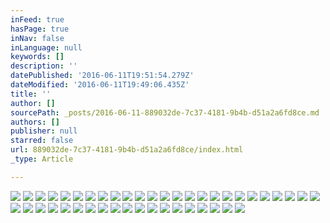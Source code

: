 ```yaml
---
inFeed: true
hasPage: true
inNav: false
inLanguage: null
keywords: []
description: ''
datePublished: '2016-06-11T19:51:54.279Z'
dateModified: '2016-06-11T19:49:06.435Z'
title: ''
author: []
sourcePath: _posts/2016-06-11-889032de-7c37-4181-9b4b-d51a2a6fd8ce.md
authors: []
publisher: null
starred: false
url: 889032de-7c37-4181-9b4b-d51a2a6fd8ce/index.html
_type: Article

---
```

![](https://the-grid-user-content.s3-us-west-2.amazonaws.com/5f309643-84f8-4a83-bd83-23514c8f298f.jpg)
![](https://the-grid-user-content.s3-us-west-2.amazonaws.com/f2f6e6c7-cc9c-4b5f-8b6e-7512746347e6.jpg)
![](https://the-grid-user-content.s3-us-west-2.amazonaws.com/8d67ed3e-c48b-48ed-b989-1180c9434d84.jpg)
![](https://the-grid-user-content.s3-us-west-2.amazonaws.com/7d5daf75-0076-47b7-b0e5-093bd8b9c619.jpg)
![](https://the-grid-user-content.s3-us-west-2.amazonaws.com/2ca8c723-694e-46f0-a81c-72dc564ff7db.jpg)
![](https://the-grid-user-content.s3-us-west-2.amazonaws.com/a4893e05-01a2-4b29-bb70-fb2d0893d4e8.jpg)
![](https://the-grid-user-content.s3-us-west-2.amazonaws.com/2a8ef451-39f4-4012-845b-0cabe04d2b99.jpg)
![](https://the-grid-user-content.s3-us-west-2.amazonaws.com/2757e1c0-af5a-4348-81f0-f0d93ae28f1a.jpg)
![](https://the-grid-user-content.s3-us-west-2.amazonaws.com/bb045b4a-fa1b-486f-9010-1512b12c8978.jpg)
![](https://the-grid-user-content.s3-us-west-2.amazonaws.com/920c92f8-372f-4883-bdd0-061b1434b35d.jpg)
![](https://the-grid-user-content.s3-us-west-2.amazonaws.com/c8a951cb-cbb4-49e5-acf0-051fd29de736.jpg)
![](https://the-grid-user-content.s3-us-west-2.amazonaws.com/3ab157b2-edcb-4a9b-813f-50df50794d18.jpg)
![](https://the-grid-user-content.s3-us-west-2.amazonaws.com/4be10ae5-6b86-4bb2-86ea-8874a5756dc4.jpg)
![](https://the-grid-user-content.s3-us-west-2.amazonaws.com/9f6089f5-e85c-422d-8706-50c1349f0fae.jpg)
![](https://the-grid-user-content.s3-us-west-2.amazonaws.com/5df6c501-cb69-4028-a1d1-9b587815ee8f.jpg)
![](https://the-grid-user-content.s3-us-west-2.amazonaws.com/213bdf38-df4b-4df9-b6b9-d55874f9808d.jpg)
![](https://the-grid-user-content.s3-us-west-2.amazonaws.com/9d74292d-3933-4469-a1e3-ddb34bdb7b3b.jpg)
![](https://the-grid-user-content.s3-us-west-2.amazonaws.com/69023d4f-55f0-41da-88fb-c9d2e82259bf.jpg)
![](https://the-grid-user-content.s3-us-west-2.amazonaws.com/3571962d-44c7-4462-b791-8c2e6724fb79.jpg)
![](https://the-grid-user-content.s3-us-west-2.amazonaws.com/22c8b9a5-2e8d-4600-98f7-768487860399.jpg)
![](https://the-grid-user-content.s3-us-west-2.amazonaws.com/f1709412-b805-4a4a-92af-cfad3c399505.jpg)
![](https://the-grid-user-content.s3-us-west-2.amazonaws.com/63e73817-5dfd-4886-954d-9c1259c066d6.jpg)
![](https://the-grid-user-content.s3-us-west-2.amazonaws.com/f88b6fc3-e9f2-483a-b5fa-eb5993d54c11.jpg)
![](https://the-grid-user-content.s3-us-west-2.amazonaws.com/59c6cd39-ff5a-44d4-9d35-abca4a91a98b.jpg)
![](https://the-grid-user-content.s3-us-west-2.amazonaws.com/6c805ecd-c164-46b6-97ee-2d6d775189d3.jpg)
![](https://the-grid-user-content.s3-us-west-2.amazonaws.com/1120348f-5822-4abf-8580-485fc92e1fba.jpg)
![](https://the-grid-user-content.s3-us-west-2.amazonaws.com/7468d724-50f8-4840-af41-d92b9d75191d.jpg)
![](https://the-grid-user-content.s3-us-west-2.amazonaws.com/e77ae927-ce2a-4cb2-9454-64fc6b5cdb38.jpg)
![](https://the-grid-user-content.s3-us-west-2.amazonaws.com/b7f876c6-adac-4b1a-bb0e-25efa23f3f2c.jpg)
![](https://the-grid-user-content.s3-us-west-2.amazonaws.com/4a34a3c8-56a9-430d-9814-dd1da07a7fb7.jpg)
![](https://the-grid-user-content.s3-us-west-2.amazonaws.com/41e83cf6-2689-4ff1-b26e-d7878939db9a.jpg)
![](https://the-grid-user-content.s3-us-west-2.amazonaws.com/391f304f-e7c0-4ced-875f-ab298f2fc367.jpg)
![](https://the-grid-user-content.s3-us-west-2.amazonaws.com/9b997839-7fba-4fed-8379-259d20cf72e6.jpg)
![](https://the-grid-user-content.s3-us-west-2.amazonaws.com/2c288ebd-7ee9-4c34-beb5-4b91cf301e33.jpg)
![](https://the-grid-user-content.s3-us-west-2.amazonaws.com/cda5148a-6652-40b5-a021-1ee50e842418.jpg)
![](https://the-grid-user-content.s3-us-west-2.amazonaws.com/714703fb-a2f3-4d53-b067-8dd74dcf723a.jpg)
![](https://the-grid-user-content.s3-us-west-2.amazonaws.com/a2eb6cf2-0fea-448d-b2e9-1967ff02e0e8.jpg)
![](https://the-grid-user-content.s3-us-west-2.amazonaws.com/42340f82-61c3-45e2-8610-d34b8b261cb0.jpg)
![](https://the-grid-user-content.s3-us-west-2.amazonaws.com/9f0bc29f-c8a4-4cb9-842c-5cb10fa6b631.jpg)
![](https://the-grid-user-content.s3-us-west-2.amazonaws.com/a61bea69-2e5d-4bd1-aa7e-dad1ce8945b7.jpg)
![](https://the-grid-user-content.s3-us-west-2.amazonaws.com/909acd55-7953-4d5a-8f13-45810787ec1b.jpg)
![](https://the-grid-user-content.s3-us-west-2.amazonaws.com/5678db4d-d9b0-4092-9a8e-13ee78e4a4b1.jpg)
![](https://the-grid-user-content.s3-us-west-2.amazonaws.com/42a1b60d-796c-461b-bd80-a29ded40df32.jpg)
![](https://the-grid-user-content.s3-us-west-2.amazonaws.com/4442f4f0-d63d-4186-b8aa-ed829e9d79b2.jpg)
